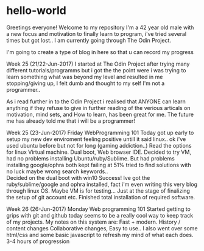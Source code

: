 # hello-world

Greetings everyone!
Welcome to my repository
I'm a 42 year old male with a new focus and motivation to finally learn to program, i've tried several times but got lost..  I am currently going through The Odin Project.

I'm going to create a type of blog in here so that u can record my progress

Week 25 (21/22-Jun-2017)
  I started at The Odin Project after trying many different tutorials/programms but i got the the point were i was trying to learn something what was beyond my level and resulted in me stopping/giving up, I felt dumb and thought to my self I'm not a programmer.. 
  
  As i read further in to the Odin Project i realised that ANYONE can learn anything if they refuse to give in further reading  of the verious articals on motivation, mind sets, and How to learn, has been great for me.  The future me has already told me that i will be a programmer!
  
Week 25 (23-Jun-2017) Friday
  WebProgramming 101
   Today got up early to setup my new dev enviroment feeling positive untill it said linux..  ok i've used ubuntu before but not for long (gaming addiction..)
   Read the options for linux Virtual machine. Dual boot, Web browser IDE.  Decided to try VM, had no problems installing Ubuntu/ruby/Sublime. But had problems installing google/ophra both kept failing at 51% tried to find solutions with no luck maybe wrong search keywords..  
   Decided on the dual boot with win10  Success!  Ive got the ruby/sublime/google and ophra installed, fact i'm even writing this very blog through linux OS.  Maybe VM is for testing...
   Just at the stage of finalizing the setup of git account etc.
   Finished total installation of required software.

Week 26 (26-Jun-2017) Monday
  Web programming 101
    Started getting to grips with git and github today seems to be a really cool way to keep track of my projects.
    My notes on this system are: 
    Fast + modern.
    History / content changes
    Collaborative changes, 
    Easy to use..
    I also went over some html/css and some basic javascript to refresh my mind of what each does.  3-4 hours of progression
    
